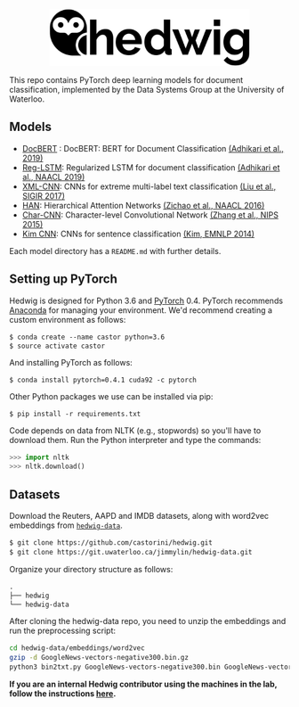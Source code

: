 <p align="center">
<img src="https://github.com/karkaroff/hedwig/blob/bellatrix/docs/hedwig.png" width="360">
</p>

This repo contains PyTorch deep learning models for document classification, implemented by the Data Systems Group at the University of Waterloo.

## Models

+ [DocBERT](models/bert/) : DocBERT: BERT for Document Classification [(Adhikari et al., 2019)](https://arxiv.org/abs/1904.08398v1)
+ [Reg-LSTM](models/reg_lstm/): Regularized LSTM for document classification [(Adhikari et al., NAACL 2019)](https://cs.uwaterloo.ca/~jimmylin/publications/Adhikari_etal_NAACL2019.pdf)
+ [XML-CNN](models/xml_cnn/): CNNs for extreme multi-label text classification [(Liu et al., SIGIR 2017)](http://nyc.lti.cs.cmu.edu/yiming/Publications/jliu-sigir17.pdf)
+ [HAN](models/han/): Hierarchical Attention Networks [(Zichao et al., NAACL 2016)](https://www.cs.cmu.edu/~hovy/papers/16HLT-hierarchical-attention-networks.pdf)
+ [Char-CNN](models/char_cnn/): Character-level Convolutional Network [(Zhang et al., NIPS 2015)](http://papers.nips.cc/paper/5782-character-level-convolutional-networks-for-text-classification.pdf)
+ [Kim CNN](models/kim_cnn/): CNNs for sentence classification [(Kim, EMNLP 2014)](http://www.aclweb.org/anthology/D14-1181)

Each model directory has a `README.md` with further details.

## Setting up PyTorch

Hedwig is designed for Python 3.6 and [PyTorch](https://pytorch.org/) 0.4.
PyTorch recommends [Anaconda](https://www.anaconda.com/distribution/) for managing your environment.
We'd recommend creating a custom environment as follows:

```
$ conda create --name castor python=3.6
$ source activate castor
```

And installing PyTorch as follows:

```
$ conda install pytorch=0.4.1 cuda92 -c pytorch
```

Other Python packages we use can be installed via pip:

```
$ pip install -r requirements.txt
```

Code depends on data from NLTK (e.g., stopwords) so you'll have to download them. 
Run the Python interpreter and type the commands:

```python
>>> import nltk
>>> nltk.download()
```

## Datasets

Download the Reuters, AAPD and IMDB datasets, along with word2vec embeddings from 
[`hedwig-data`](https://git.uwaterloo.ca/jimmylin/hedwig-data).

```bash
$ git clone https://github.com/castorini/hedwig.git
$ git clone https://git.uwaterloo.ca/jimmylin/hedwig-data.git
```

Organize your directory structure as follows:

```
.
├── hedwig
└── hedwig-data
```

After cloning the hedwig-data repo, you need to unzip the embeddings and run the preprocessing script:

```bash
cd hedwig-data/embeddings/word2vec 
gzip -d GoogleNews-vectors-negative300.bin.gz 
python3 bin2txt.py GoogleNews-vectors-negative300.bin GoogleNews-vectors-negative300.txt 
```

**If you are an internal Hedwig contributor using the machines in the lab, follow the instructions [here](docs/internal-instructions.md).**
